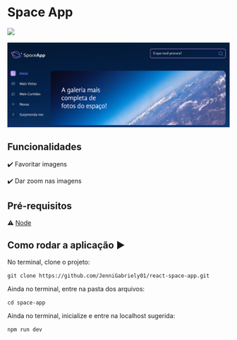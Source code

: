 # Space App
  <img src="https://img.shields.io/static/v1?label=react&message=framework&color=blue&style=for-the-badge&logo=REACT"/>

![img do Projeto](imgProjeto.png)


## Funcionalidades

:heavy_check_mark: Favoritar imagens 

:heavy_check_mark: Dar zoom nas imagens


## Pré-requisitos

:warning: [Node](https://nodejs.org/en/download/)


## Como rodar a aplicação :arrow_forward:

No terminal, clone o projeto: 

```
git clone https://github.com/JenniGabriely01/react-space-app.git
```

Ainda no terminal, entre na pasta dos arquivos:

```
cd space-app
```

Ainda no terminal, inicialize e entre na localhost sugerida:
```
npm run dev
